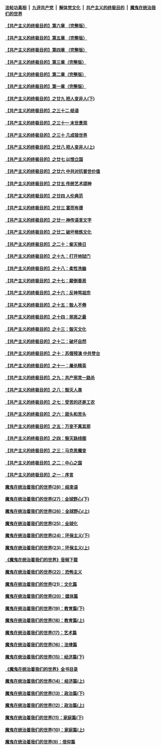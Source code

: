 

####  [法轮功真相](../../../../basic/blob/master/README.md?t=06120102) &nbsp;|&nbsp; [九评共产党](../../../../9ping.md/blob/master/README.md?t=06120102) &nbsp;|&nbsp; [解体党文化](../../../../jtdwh.md/blob/master/README.md?t=06120102)  &nbsp;|&nbsp; [共产主义的终极目的](../../../../gczydzjmd.md/blob/master/README.md?t=06120102) &nbsp;|&nbsp; [魔鬼在统治我们的世界](../../../../mgztzwmdsj.md/blob/master/README.md?t=06120102) 

#### [【共产主义的终极目的】第六章 （完整版）](../pages/nsc422/n11428913.md?t=06120102) 

#### [【共产主义的终极目的】第五章 （完整版）](../pages/nsc422/n11428912.md?t=06120102) 

#### [【共产主义的终极目的】第四章 （完整版）](../pages/nsc422/n11428907.md?t=06120102) 

#### [【共产主义的终极目的】第三章（完整版）](../pages/nsc422/n11428848.md?t=06120102) 

#### [【共产主义的终极目的】第二章（完整版）](../pages/nsc422/n11428831.md?t=06120102) 

#### [【共产主义的终极目的】第一章（完整版）](../pages/nsc422/n11417651.md?t=06120102) 

#### [【共产主义的终极目的】之廿九 把人变非人(下)](../pages/nsc422/n11344140.md?t=06120102) 

#### [【共产主义的终极目的】之三十二 结语](../pages/nsc422/n11360535.md?t=06120102) 

#### [【共产主义的终极目的】之三十一 末世景观](../pages/nsc422/n11351129.md?t=06120102) 

#### [【共产主义的终极目的】之三十 几成狼世界](../pages/nsc422/n11348280.md?t=06120102) 

#### [【共产主义的终极目的】之廿八 把人变非人(上)](../pages/nsc422/n11340492.md?t=06120102) 

#### [【共产主义的终极目的】之廿七 以恨立国](../pages/nsc422/n11336944.md?t=06120102) 

#### [【共产主义的终极目的】之廿六 中共对抗普世价值](../pages/nsc422/n11324785.md?t=06120102) 

#### [【共产主义的终极目的】之廿五 传统艺术颂神](../pages/nsc422/n11296396.md?t=06120102) 

#### [【共产主义的终极目的】之廿四 人伦典范](../pages/nsc422/n11296397.md?t=06120102) 

#### [【共产主义的终极目的】之廿三 富而有德](../pages/nsc422/n11283598.md?t=06120102) 

#### [【共产主义的终极目的】之廿一 神传语言文字](../pages/nsc422/n11263265.md?t=06120102) 

#### [【共产主义的终极目的】之廿二 破坏修炼文化](../pages/nsc422/n11245728.md?t=06120102) 

#### [【共产主义的终极目的】之二十：偷天换日](../pages/nsc422/n11238846.md?t=06120102) 

#### [【共产主义的终极目的】之十九：打开地狱门](../pages/nsc422/n11206376.md?t=06120102) 

#### [【共产主义的终极目的】之十八：柔性洗脑](../pages/nsc422/n11199994.md?t=06120102) 

#### [【共产主义的终极目的】之十七：颠倒善恶](../pages/nsc422/n11179782.md?t=06120102) 

#### [【共产主义的终极目的】之十六：反神骂祖宗](../pages/nsc422/n11166798.md?t=06120102) 

#### [【共产主义的终极目的】之十五：毁人不倦](../pages/nsc422/n11166792.md?t=06120102) 

#### [【共产主义的终极目的】之十四：邪恶之最](../pages/nsc422/n11150249.md?t=06120102) 

#### [【共产主义的终极目的】之十三：毁灭文化](../pages/nsc422/n11135227.md?t=06120102) 

#### [【共产主义的终极目的】之十二：破坏自然](../pages/nsc422/n11135214.md?t=06120102) 

#### [【共产主义的终极目的】之十：苏俄预演 中共登台](../pages/nsc422/n11118424.md?t=06120102) 

#### [【共产主义的终极目的】之十一：屠杀精英](../pages/nsc422/n11118442.md?t=06120102) 

#### [【共产主义的终极目的】之九：共产邪灵一路杀](../pages/nsc422/n11114139.md?t=06120102) 

#### [【共产主义的终极目的】之八：毁灭人类](../pages/nsc422/n11108503.md?t=06120102) 

#### [【共产主义的终极目的】之七：受苦的还是工农](../pages/nsc422/n11101809.md?t=06120102) 

#### [【共产主义的终极目的】之六：甜头和苦头](../pages/nsc422/n11096971.md?t=06120102) 

#### [【共产主义的终极目的】之五：万变不离其邪](../pages/nsc422/n11091285.md?t=06120102) 

#### [【共产主义的终极目的】之四：毁灭路线图](../pages/nsc422/n11086284.md?t=06120102) 

#### [【共产主义的终极目的】之三：马克思魔变](../pages/nsc422/n11061941.md?t=06120102) 

#### [【共产主义的终极目的】之二：中心之国](../pages/nsc422/n11047728.md?t=06120102) 

#### [【共产主义的终极目的】之一：序言](../pages/nsc422/n11086077.md?t=06120102) 

#### [魔鬼在统治着我们的世界(28)：结束语](../pages/nsc422/n10936246.md?t=06120102) 

#### [魔鬼在统治着我们的世界(27)：全球野心(下)](../pages/nsc422/n10928319.md?t=06120102) 

#### [魔鬼在统治着我们的世界(26)：全球野心(上)](../pages/nsc422/n10900318.md?t=06120102) 

#### [魔鬼在统治着我们的世界(25)：全球化](../pages/nsc422/n10788205.md?t=06120102) 

#### [魔鬼在统治着我们的世界(24)：环保主义(下)](../pages/nsc422/n10695307.md?t=06120102) 

#### [魔鬼在统治着我们的世界(23)：环保主义(上)](../pages/nsc422/n10688613.md?t=06120102) 

#### [《魔鬼在统治着我们的世界》音频下载](../pages/nsc422/n10635553.md?t=06120102) 

#### [魔鬼在统治着我们的世界(22)：恐怖主义](../pages/nsc422/n10614727.md?t=06120102) 

#### [魔鬼在统治着我们的世界(21)：文化篇](../pages/nsc422/n10597706.md?t=06120102) 

#### [魔鬼在统治着我们的世界(20)：媒体篇](../pages/nsc422/n10586579.md?t=06120102) 

#### [魔鬼在统治着我们的世界(19)：教育篇(下)](../pages/nsc422/n10564808.md?t=06120102) 

#### [魔鬼在统治着我们的世界(18)：教育篇(上)](../pages/nsc422/n10526970.md?t=06120102) 

#### [魔鬼在统治着我们的世界(17)：艺术篇](../pages/nsc422/n10499093.md?t=06120102) 

#### [魔鬼在统治着我们的世界(16)：法律篇](../pages/nsc422/n10485969.md?t=06120102) 

#### [魔鬼在统治着我们的世界(15)：经济篇(下)](../pages/nsc422/n10469975.md?t=06120102) 

#### [《魔鬼在统治着我们的世界》全书目录](../pages/nsc422/n10464261.md?t=06120102) 

#### [魔鬼在统治着我们的世界(14)：经济篇(上)](../pages/nsc422/n10457370.md?t=06120102) 

#### [魔鬼在统治着我们的世界(13)：政治篇(下)](../pages/nsc422/n10448270.md?t=06120102) 

#### [魔鬼在统治着我们的世界(12)：政治篇(上)](../pages/nsc422/n10444576.md?t=06120102) 

#### [魔鬼在统治着我们的世界(11)：家庭篇(下)](../pages/nsc422/n10440961.md?t=06120102) 

#### [魔鬼在统治着我们的世界(10)：家庭篇(上)](../pages/nsc422/n10435448.md?t=06120102) 

#### [魔鬼在统治着我们的世界(9)：信仰篇](../pages/nsc422/n10432159.md?t=06120102) 

